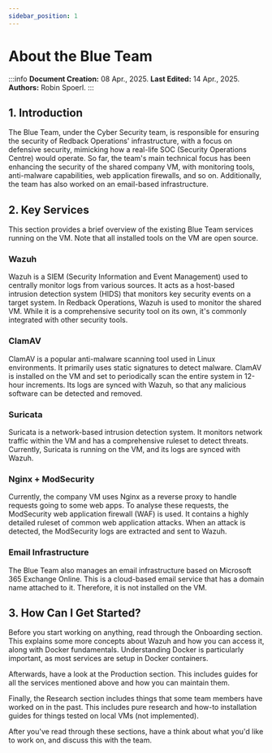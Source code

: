 ```yaml
---
sidebar_position: 1
---
```


# About the Blue Team

:::info
**Document Creation:** 08 Apr., 2025. **Last Edited:** 14 Apr., 2025. **Authors:** Robin Spoerl.
:::

## 1. Introduction 

The Blue Team, under the Cyber Security team, is responsible for ensuring the security of Redback Operations' infrastructure, with a focus on defensive security, mimicking how a real-life SOC (Security Operations Centre) would operate. So far, the team's main technical focus has been enhancing the security of the shared company VM, with monitoring tools, anti-malware capabilities, web application firewalls, and so on. Additionally, the team has also worked on an email-based infrastructure.

## 2. Key Services

This section provides a brief overview of the existing Blue Team services running on the VM. Note that all installed tools on the VM are open source. 

### Wazuh

Wazuh is a SIEM (Security Information and Event Management) used to centrally monitor logs from various sources. It acts as a host-based intrusion detection system (HIDS) that monitors key security events on a target system. In Redback Operations, Wazuh is used to monitor the shared VM. While it is a comprehensive security tool on its own, it's commonly integrated with other security tools. 

### ClamAV

ClamAV is a popular anti-malware scanning tool used in Linux environments. It primarily uses static signatures to detect malware. ClamAV is installed on the VM and set to periodically scan the entire system in 12-hour increments. Its logs are synced with Wazuh, so that any malicious software can be detected and removed. 

### Suricata

Suricata is a network-based intrusion detection system. It monitors network traffic within the VM and has a comprehensive ruleset to detect threats. Currently, Suricata is running on the VM, and its logs are synced with Wazuh. 

### Nginx + ModSecurity

Currently, the company VM uses Nginx as a reverse proxy to handle requests going to some web apps. To analyse these requests, the ModSecurity web application firewall (WAF) is used. It contains a highly detailed ruleset of common web application attacks. When an attack is detected, the ModSecurity logs are extracted and sent to Wazuh. 

### Email Infrastructure

The Blue Team also manages an email infrastructure based on Microsoft 365 Exchange Online. This is a cloud-based email service that has a domain name attached to it. Therefore, it is not installed on the VM.

## 3. How Can I Get Started?

Before you start working on anything, read through the Onboarding section. This explains some more concepts about Wazuh and how you can access it, along with Docker fundamentals. Understanding Docker is particularly important, as most services are setup in Docker containers. 

Afterwards, have a look at the Production section. This includes guides for all the services mentioned above and how you can maintain them. 

Finally, the Research section includes things that some team members have worked on in the past. This includes pure research and how-to installation guides for things tested on local VMs (not implemented).

After you've read through these sections, have a think about what you'd like to work on, and discuss this with the team. 








